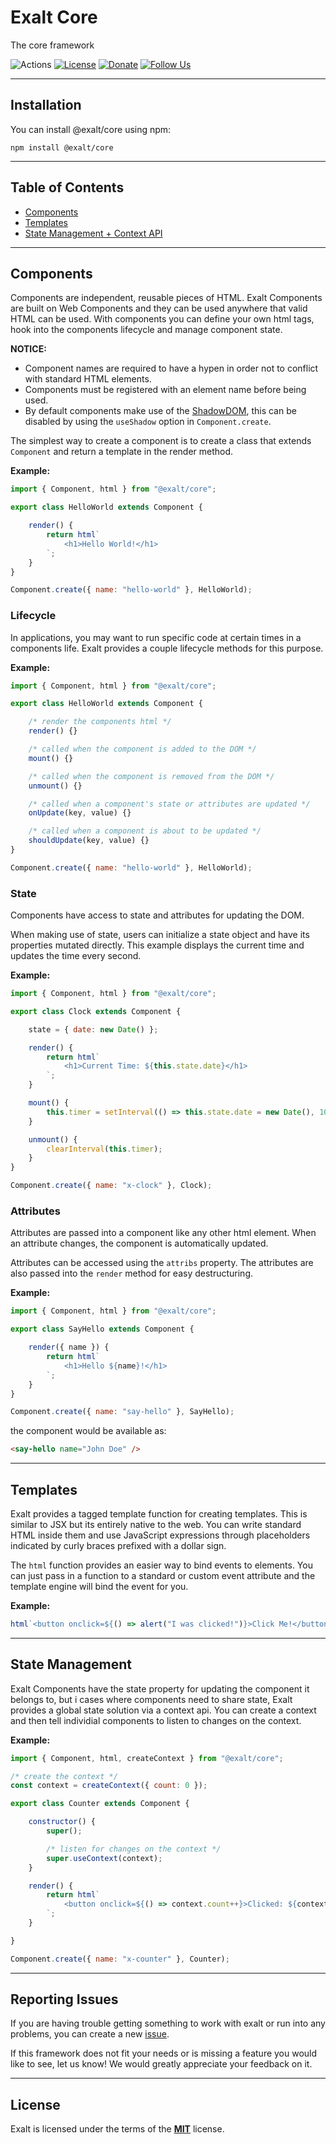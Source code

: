 # Exalt Core

The core framework

![Actions](https://github.com/OutwalkStudios/exalt/workflows/build/badge.svg)
[![License](https://img.shields.io/badge/license-MIT-blue.svg)](https://github.com/OutwalkStudios/exalt/blob/main/LICENSE)
[![Donate](https://img.shields.io/badge/patreon-donate-green.svg)](https://www.patreon.com/outwalkstudios)
[![Follow Us](https://img.shields.io/badge/follow-on%20twitter-4AA1EC.svg)](https://twitter.com/OutwalkStudios)

---

## Installation

You can install @exalt/core using npm:

```
npm install @exalt/core
```

---

 Table of Contents
-----------------
- [Components](#components)
- [Templates](#templates)
- [State Management + Context API](#state-management)

---

## Components

Components are independent, reusable pieces of HTML. Exalt Components are built on Web Components and they can be used anywhere that valid HTML can be used.
With components you can define your own html tags, hook into the components lifecycle and manage component state.

<strong>NOTICE:</strong>
- Component names are required to have a hypen in order not to conflict with standard HTML elements.
- Components must be registered with an element name before being used.
- By default components make use of the [ShadowDOM](https://developer.mozilla.org/en-US/docs/Web/Web_Components/Using_shadow_DOM), this can be disabled by using the `useShadow` option in `Component.create`.

The simplest way to create a component is to create a class that extends `Component` and return a template in the render method.

**Example:**
```js
import { Component, html } from "@exalt/core";

export class HelloWorld extends Component {

    render() {
        return html`
            <h1>Hello World!</h1>
        `;
    }
}

Component.create({ name: "hello-world" }, HelloWorld);
```

### Lifecycle

In applications, you may want to run specific code at certain times in a components life. Exalt provides a couple lifecycle methods for this purpose.

**Example:**
```js
import { Component, html } from "@exalt/core";

export class HelloWorld extends Component {

    /* render the components html */
    render() {}

    /* called when the component is added to the DOM */
    mount() {}

    /* called when the component is removed from the DOM */
    unmount() {}

    /* called when a component's state or attributes are updated */
    onUpdate(key, value) {}

    /* called when a component is about to be updated */
    shouldUpdate(key, value) {}
}

Component.create({ name: "hello-world" }, HelloWorld);
```
### State

Components have access to state and attributes for updating the DOM.

When making use of state, users can initialize a state object and have its properties mutated directly. This example displays the current time and updates the time every second.

**Example:**
```js
import { Component, html } from "@exalt/core";

export class Clock extends Component {

    state = { date: new Date() };

    render() {
        return html`
            <h1>Current Time: ${this.state.date}</h1>
        `;
    }

    mount() {
        this.timer = setInterval(() => this.state.date = new Date(), 1000);
    }

    unmount() {
        clearInterval(this.timer);
    }
}

Component.create({ name: "x-clock" }, Clock);
```

### Attributes

Attributes are passed into a component like any other html element. When an attribute changes, the component is automatically updated.

Attributes can be accessed using the `attribs` property. The attributes are also passed into the `render` method for easy destructuring.

**Example:**
```js
import { Component, html } from "@exalt/core";

export class SayHello extends Component {

    render({ name }) {
        return html`
            <h1>Hello ${name}!</h1>
        `;
    }
}

Component.create({ name: "say-hello" }, SayHello);
```

the component would be available as:

```html
<say-hello name="John Doe" />
```

---

## Templates

Exalt provides a tagged template function for creating templates. This is similar to JSX but its entirely native to the web. You can write standard HTML inside them and use JavaScript expressions through placeholders indicated by curly braces prefixed with a dollar sign.

The `html` function provides an easier way to bind events to elements. You can just pass in a function to a standard or custom event attribute and the template engine will bind the event for you.

**Example:**
```js
html`<button onclick=${() => alert("I was clicked!")}>Click Me!</button>`;
```

---

## State Management

Exalt Components have the state property for updating the component it belongs to, but i cases where components need to share state, Exalt provides a global state solution via a context api. You can create a context and then tell individial components to listen to changes on the context.

**Example:**
```js
import { Component, html, createContext } from "@exalt/core";

/* create the context */
const context = createContext({ count: 0 });

export class Counter extends Component {

    constructor() {
        super();

        /* listen for changes on the context */
        super.useContext(context);
    }

    render() {
        return html`
            <button onclick=${() => context.count++}>Clicked: ${context.count}</button>
        `;
    }

}

Component.create({ name: "x-counter" }, Counter);
```

---

## Reporting Issues

If you are having trouble getting something to work with exalt or run into any problems, you can create a new [issue](https://github.com/OutwalkStudios/exalt/issues).

If this framework does not fit your needs or is missing a feature you would like to see, let us know! We would greatly appreciate your feedback on it.

---

## License

Exalt is licensed under the terms of the [**MIT**](https://github.com/OutwalkStudios/exalt/blob/main/LICENSE) license.

